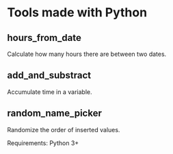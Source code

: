 # Tools made with Python

## hours_from_date
Calculate how many hours there are between two dates.

## add_and_substract
Accumulate time in a variable.

## random_name_picker
Randomize the order of inserted values.

Requirements: Python 3+